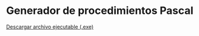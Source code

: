 # Generador de procedimientos Pascal

[Descargar archivo ejecutable (.exe)](https://github.com/GregoMac1/Generador-de-procedimientos-Pascal/releases/download/v1.0/Generador.de.procedimientos.Pascal.v1.0.zip)